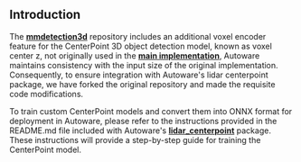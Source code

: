 ## Introduction

The **[mmdetection3d](https://github.com/open-mmlab/mmdetection3d)** repository includes an additional voxel encoder
feature for the CenterPoint 3D object detection model, known as voxel center z,
not originally used in the **[main implementation](https://github.com/tianweiy/CenterPoint)**,
Autoware maintains consistency with the input size of the original implementation. Consequently,
to ensure integration with Autoware's lidar centerpoint package, we have forked the original repository and made
the requisite code modifications.

To train custom CenterPoint models and convert them into ONNX format for deployment in Autoware, please refer to the instructions provided in the README.md file included with
Autoware's **[lidar_centerpoint](https://autowarefoundation.github.io/autoware.universe/main/perception/lidar_centerpoint/)** package. These instructions will provide a step-by-step guide for training the CenterPoint model.
